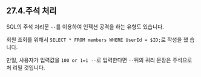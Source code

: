 ## 27.4.주석 처리 
SQL의 주석 처리문 `--`를 이용하여 인젝션 공격을 하는 유형도 있습니다.  

회원 조회를 위해서 `SELECT * FROM members WHERE UserId = $ID;`로 작성을 했 습니다.  

만일, 사용자가 입력값을 `100 or 1=1 --`로 입력한다면 `--`뒤의 쿼리 문장은 주석으로 처 리될 것입니다. 

